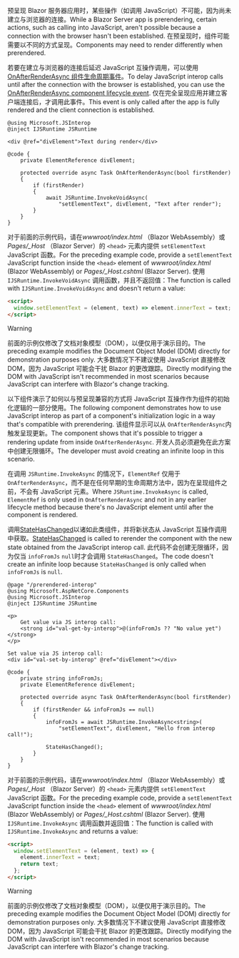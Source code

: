<span data-ttu-id="cb796-101">预呈现 Blazor 服务器应用时，某些操作（如调用 JavaScript）不可能，因为尚未建立与浏览器的连接。</span><span class="sxs-lookup"><span data-stu-id="cb796-101">While a Blazor Server app is prerendering, certain actions, such as calling into JavaScript, aren't possible because a connection with the browser hasn't been established.</span></span> <span data-ttu-id="cb796-102">在预呈现时，组件可能需要以不同的方式呈现。</span><span class="sxs-lookup"><span data-stu-id="cb796-102">Components may need to render differently when prerendered.</span></span>

<span data-ttu-id="cb796-103">若要在建立与浏览器的连接后延迟 JavaScript 互操作调用，可以使用[OnAfterRenderAsync 组件生命周期事件](xref:blazor/lifecycle#after-component-render)。</span><span class="sxs-lookup"><span data-stu-id="cb796-103">To delay JavaScript interop calls until after the connection with the browser is established, you can use the [OnAfterRenderAsync component lifecycle event](xref:blazor/lifecycle#after-component-render).</span></span> <span data-ttu-id="cb796-104">仅在完全呈现应用并建立客户端连接后，才调用此事件。</span><span class="sxs-lookup"><span data-stu-id="cb796-104">This event is only called after the app is fully rendered and the client connection is established.</span></span>

```cshtml
@using Microsoft.JSInterop
@inject IJSRuntime JSRuntime

<div @ref="divElement">Text during render</div>

@code {
    private ElementReference divElement;

    protected override async Task OnAfterRenderAsync(bool firstRender)
    {
        if (firstRender)
        {
            await JSRuntime.InvokeVoidAsync(
                "setElementText", divElement, "Text after render");
        }
    }
}
```

<span data-ttu-id="cb796-105">对于前面的示例代码，请在*wwwroot/index.html* （Blazor WebAssembly）或*Pages/_Host* （Blazor Server）的 `<head>` 元素内提供 `setElementText` JavaScript 函数。</span><span class="sxs-lookup"><span data-stu-id="cb796-105">For the preceding example code, provide a `setElementText` JavaScript function inside the `<head>` element of *wwwroot/index.html* (Blazor WebAssembly) or *Pages/_Host.cshtml* (Blazor Server).</span></span> <span data-ttu-id="cb796-106">使用 `IJSRuntime.InvokeVoidAsync` 调用函数，并且不返回值：</span><span class="sxs-lookup"><span data-stu-id="cb796-106">The function is called with `IJSRuntime.InvokeVoidAsync` and doesn't return a value:</span></span>

```html
<script>
  window.setElementText = (element, text) => element.innerText = text;
</script>
```

> [!WARNING]
> <span data-ttu-id="cb796-107">前面的示例仅修改了文档对象模型（DOM），以便仅用于演示目的。</span><span class="sxs-lookup"><span data-stu-id="cb796-107">The preceding example modifies the Document Object Model (DOM) directly for demonstration purposes only.</span></span> <span data-ttu-id="cb796-108">大多数情况下不建议使用 JavaScript 直接修改 DOM，因为 JavaScript 可能会干扰 Blazor 的更改跟踪。</span><span class="sxs-lookup"><span data-stu-id="cb796-108">Directly modifying the DOM with JavaScript isn't recommended in most scenarios because JavaScript can interfere with Blazor's change tracking.</span></span>

<span data-ttu-id="cb796-109">以下组件演示了如何以与预呈现兼容的方式将 JavaScript 互操作作为组件的初始化逻辑的一部分使用。</span><span class="sxs-lookup"><span data-stu-id="cb796-109">The following component demonstrates how to use JavaScript interop as part of a component's initialization logic in a way that's compatible with prerendering.</span></span> <span data-ttu-id="cb796-110">该组件显示可以从 `OnAfterRenderAsync`内触发呈现更新。</span><span class="sxs-lookup"><span data-stu-id="cb796-110">The component shows that it's possible to trigger a rendering update from inside `OnAfterRenderAsync`.</span></span> <span data-ttu-id="cb796-111">开发人员必须避免在此方案中创建无限循环。</span><span class="sxs-lookup"><span data-stu-id="cb796-111">The developer must avoid creating an infinite loop in this scenario.</span></span>

<span data-ttu-id="cb796-112">在调用 `JSRuntime.InvokeAsync` 的情况下，`ElementRef` 仅用于 `OnAfterRenderAsync`，而不是在任何早期的生命周期方法中，因为在呈现组件之前，不会有 JavaScript 元素。</span><span class="sxs-lookup"><span data-stu-id="cb796-112">Where `JSRuntime.InvokeAsync` is called, `ElementRef` is only used in `OnAfterRenderAsync` and not in any earlier lifecycle method because there's no JavaScript element until after the component is rendered.</span></span>

<span data-ttu-id="cb796-113">调用[StateHasChanged](xref:blazor/lifecycle#state-changes)以诸如此类组件，并将新状态从 JavaScript 互操作调用中获取。</span><span class="sxs-lookup"><span data-stu-id="cb796-113">[StateHasChanged](xref:blazor/lifecycle#state-changes) is called to rerender the component with the new state obtained from the JavaScript interop call.</span></span> <span data-ttu-id="cb796-114">此代码不会创建无限循环，因为仅当 `infoFromJs` `null`时才会调用 `StateHasChanged`。</span><span class="sxs-lookup"><span data-stu-id="cb796-114">The code doesn't create an infinite loop because `StateHasChanged` is only called when `infoFromJs` is `null`.</span></span>

```cshtml
@page "/prerendered-interop"
@using Microsoft.AspNetCore.Components
@using Microsoft.JSInterop
@inject IJSRuntime JSRuntime

<p>
    Get value via JS interop call:
    <strong id="val-get-by-interop">@(infoFromJs ?? "No value yet")</strong>
</p>

Set value via JS interop call:
<div id="val-set-by-interop" @ref="divElement"></div>

@code {
    private string infoFromJs;
    private ElementReference divElement;

    protected override async Task OnAfterRenderAsync(bool firstRender)
    {
        if (firstRender && infoFromJs == null)
        {
            infoFromJs = await JSRuntime.InvokeAsync<string>(
                "setElementText", divElement, "Hello from interop call!");

            StateHasChanged();
        }
    }
}
```

<span data-ttu-id="cb796-115">对于前面的示例代码，请在*wwwroot/index.html* （Blazor WebAssembly）或*Pages/_Host* （Blazor Server）的 `<head>` 元素内提供 `setElementText` JavaScript 函数。</span><span class="sxs-lookup"><span data-stu-id="cb796-115">For the preceding example code, provide a `setElementText` JavaScript function inside the `<head>` element of *wwwroot/index.html* (Blazor WebAssembly) or *Pages/_Host.cshtml* (Blazor Server).</span></span> <span data-ttu-id="cb796-116">使用 `IJSRuntime.InvokeAsync` 调用函数并返回值：</span><span class="sxs-lookup"><span data-stu-id="cb796-116">The function is called with `IJSRuntime.InvokeAsync` and returns a value:</span></span>

```html
<script>
  window.setElementText = (element, text) => {
    element.innerText = text;
    return text;
  };
</script>
```

> [!WARNING]
> <span data-ttu-id="cb796-117">前面的示例仅修改了文档对象模型（DOM），以便仅用于演示目的。</span><span class="sxs-lookup"><span data-stu-id="cb796-117">The preceding example modifies the Document Object Model (DOM) directly for demonstration purposes only.</span></span> <span data-ttu-id="cb796-118">大多数情况下不建议使用 JavaScript 直接修改 DOM，因为 JavaScript 可能会干扰 Blazor 的更改跟踪。</span><span class="sxs-lookup"><span data-stu-id="cb796-118">Directly modifying the DOM with JavaScript isn't recommended in most scenarios because JavaScript can interfere with Blazor's change tracking.</span></span>
